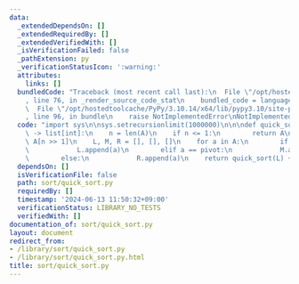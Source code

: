 ```yaml
---
data:
  _extendedDependsOn: []
  _extendedRequiredBy: []
  _extendedVerifiedWith: []
  _isVerificationFailed: false
  _pathExtension: py
  _verificationStatusIcon: ':warning:'
  attributes:
    links: []
  bundledCode: "Traceback (most recent call last):\n  File \"/opt/hostedtoolcache/PyPy/3.10.14/x64/lib/pypy3.10/site-packages/onlinejudge_verify/documentation/build.py\"\
    , line 76, in _render_source_code_stat\n    bundled_code = language.bundle(\n\
    \  File \"/opt/hostedtoolcache/PyPy/3.10.14/x64/lib/pypy3.10/site-packages/onlinejudge_verify/languages/python.py\"\
    , line 96, in bundle\n    raise NotImplementedError\nNotImplementedError\n"
  code: "import sys\n\nsys.setrecursionlimit(1000000)\n\n\ndef quick_sort(A: list[int])\
    \ -> list[int]:\n    n = len(A)\n    if n <= 1:\n        return A\n    pivot =\
    \ A[n >> 1]\n    L, M, R = [], [], []\n    for a in A:\n        if a < pivot:\n\
    \            L.append(a)\n        elif a == pivot:\n            M.append(a)\n\
    \        else:\n            R.append(a)\n    return quick_sort(L) + M + quick_sort(R)\n"
  dependsOn: []
  isVerificationFile: false
  path: sort/quick_sort.py
  requiredBy: []
  timestamp: '2024-06-13 11:50:32+09:00'
  verificationStatus: LIBRARY_NO_TESTS
  verifiedWith: []
documentation_of: sort/quick_sort.py
layout: document
redirect_from:
- /library/sort/quick_sort.py
- /library/sort/quick_sort.py.html
title: sort/quick_sort.py
---
```

